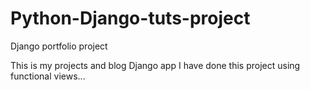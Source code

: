 # Python-Django-tuts-project
Django portfolio project

This is my projects and blog Django app 
I have done this project using functional views...
